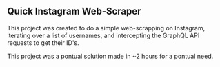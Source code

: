 ## Quick Instagram Web-Scraper
This project was created to do a simple web-scrapping on Instagram, iterating over a list of usernames, and intercepting the GraphQL API requests to get their ID's.

This project was a pontual solution made in ~2 hours for a pontual need.
